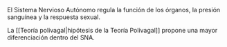 El Sistema Nervioso Autónomo regula la función de los órganos, la presión sanguínea y la respuesta sexual. 

La [[Teoría polivagal|hipótesis de la Teoría Polivagal]] propone una mayor diferenciación dentro del SNA.